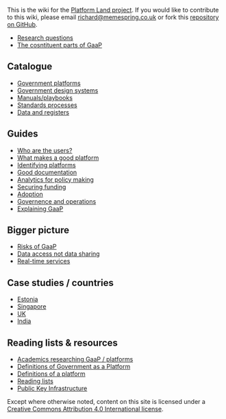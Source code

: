 <!-- TITLE: Welcome to the Platform Land Wiki -->

This is the wiki for the [Platform Land project](https://www.platformland.org). If you would like to contribute to this wiki, please email [richard@memespring.co.uk](mailto:richard@memespring.co.uk) or fork this [repository on GitHub](https://github.com/memespring/wiki-platformland-content).

* [Research questions](research-questions)
* [The cosntituent parts of GaaP](components)

## Catalogue
* [Government platforms](government-platforms)
* [Government design systems](government-design-systems)
* [Manuals/playbooks](government-manuals-and-playbooks)
* [Standards processes](standards)
* [Data and registers](registers)



## Guides
* [Who are the users?](users)
* [What makes a good platform](good-platforms)
* [Identifying platforms](identifying-platforms)
* [Good documentation](documentation)
* [Analytics for policy making](analytics-policy)
* [Securing funding](funding)
* [Adoption](adoption)
* [Governence and operations](governence)
* [Explaining GaaP](explaining)

## Bigger picture

* [Risks of GaaP](risks)
* [Data access not data sharing](data-access)
* [Real-time services](real-time)

## Case studies / countries
* [Estonia](estonia)
* [Singapore](singapore)
* [UK](uk)
* [India](india)

## Reading lists & resources
* [Academics researching GaaP / platforms](researchers)
* [Definitions of Government as a Platform](definitions-gaap)
* [Definitions of a platform](definitions-platform)
* [Reading lists](reading-lists)
* [Public Key Infrastructure](pki)

Except where otherwise noted, content on this site is licensed under a [Creative Commons Attribution 4.0 International license](https://creativecommons.org/licenses/by-nc/4.0/).
